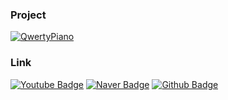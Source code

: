 ### Project
[![QwertyPiano](https://32dev.github.io/resources/badge/qwertypiano.png)](https://32dev.github.io/qwerty-piano)


### Link 
[![Youtube Badge](https://32dev.github.io/resources/badge/youtube.png)](https://www.youtube.com/@32comma)  [![Naver Badge](https://32dev.github.io/resources/badge/blog.png)](https://blog.naver.com/32dev)  [![Github Badge](https://32dev.github.io/resources/badge/github.png)](https://32dev.github.io) 



